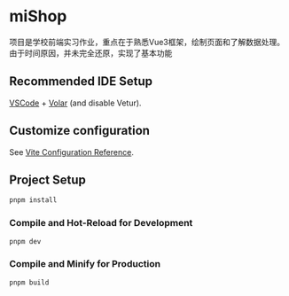 # miShop

项目是学校前端实习作业，重点在于熟悉Vue3框架，绘制页面和了解数据处理。由于时间原因，并未完全还原，实现了基本功能

## Recommended IDE Setup

[VSCode](https://code.visualstudio.com/) + [Volar](https://marketplace.visualstudio.com/items?itemName=Vue.volar) (and disable Vetur).

## Customize configuration

See [Vite Configuration Reference](https://vite.dev/config/).

## Project Setup

```sh
pnpm install
```

### Compile and Hot-Reload for Development

```sh
pnpm dev
```

### Compile and Minify for Production

```sh
pnpm build
```
